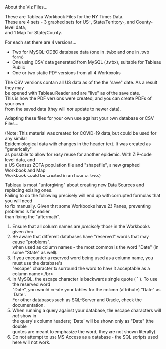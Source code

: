 About the Viz Files...</br>

These are Tableau Workbook Files for the NY Times Data.</br>
These are 4 sets - 3 graphed sets for US-, State/Territory-, and County-level data,</br>
and 1 Map for State/County.</br>

For each set there are 4 versions...</br>
-   Two for MySQL-ODBC database data (one in .twbx and one in .twb form)</br>
-   One using CSV data generated from MySQL (.twbx), suitable for Tableau Public</br>
-   One or two static PDF versions from all 4 Workbooks</br>
   
The CSV versions contain all US data as of the the "save" date.  As a result they may</br>
be opened with Tableau Reader and are "live" as of the save date.</br>
This is how the PDF versions were created, and you can create PDFs of your own</br>
from the saved data (they will *not* update to newer data).</br>
 
 
Adapting these files for your own use against your own database or CSV Files...</br>

(Note: This material was created for COVID-19 data, but could be used for any similar</br>
Epidemiological data with changes in the header text. It was created as "generically"</br>
as possbile to allow for easy reuse for another epidemic.  With ZIP-code level data, and</br>
a US Census ZCTA population file and "shapefile", a new graphed Workbook and Map</br>
Workbook could be created in an hour or two.)</br>

Tableau is most "unforgiving" about creating new Data Sources and replacing exising ones.</br>
Failing to do the following precisely will end up with corrupted formulas that you will need</br>
to fix manually. Given that some Workbooks have 22 Panes, preventing problems is far easier</br>
than fixing the "aftermath".</br>
1. Ensure that all column names are *precisely* those in the Workbooks given./br>
2. Be aware that different databases have "reserved" words that may cause "problems".</br>
      when used as column names - the most common is the word "Date" (in some "State" as well).</br>
3. If you encounter a reserved word being used as a column name, you must use the database's</br>
      "escape" character to surround the word to have it acceptable as a column name<./br>
4. In MySQL, the escape character is backwards single quote ( \` ). To use the reserved word</br>
      "Date", you would create your tables for the column (attribute) "Date" as \`Date`.</br>
      For other databases such as SQL-Server and Oracle, check the documentation.</br>
5. When running a query against your database, the escape characters will *not* show in</br>
      the query's column headers;  \`Date` will be shown only as "Date" (the double</br>
      quotes are meant to emphasize the word, they are not shown literally).</br>
6. Do not attempt to use MS Access as a database - the SQL scripts used here will not work.</br>
